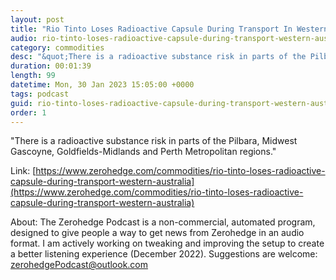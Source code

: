 ```yaml
---
layout: post
title: "Rio Tinto Loses Radioactive Capsule During Transport In Western Australia"
audio: rio-tinto-loses-radioactive-capsule-during-transport-western-australia-0
category: commodities
desc: "&quot;There is a radioactive substance risk in parts of the Pilbara, Midwest Gascoyne, Goldfields-Midlands and Perth Metropolitan regions.&quot; "
duration: 00:01:39
length: 99
datetime: Mon, 30 Jan 2023 15:05:00 +0000
tags: podcast
guid: rio-tinto-loses-radioactive-capsule-during-transport-western-australia-0
order: 1
---
```

&quot;There is a radioactive substance risk in parts of the Pilbara, Midwest Gascoyne, Goldfields-Midlands and Perth Metropolitan regions.&quot; 

Link: [https://www.zerohedge.com/commodities/rio-tinto-loses-radioactive-capsule-during-transport-western-australia](https://www.zerohedge.com/commodities/rio-tinto-loses-radioactive-capsule-during-transport-western-australia)

About: The Zerohedge Podcast is a non-commercial, automated program, designed to give people a way to get news from Zerohedge in an audio format.  I am actively working on tweaking and improving the setup to create a better listening experience (December 2022).  Suggestions are welcome: [zerohedgePodcast@outlook.com](mailto:zerohedgePodcast@outlook.com)